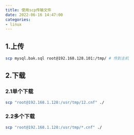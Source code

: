```yaml
---
title: 使用scp传输文件
date: 2022-06-16 14:47:00
categories:
- linux
---
```

## 1.上传
```bash
scp mysql.bak.sql root@192.168.128.101:/tmp/ # 传到主机
```
## 2.下载
### 2.1单个下载
```bash
scp "root@192.168.1.128:/usr/tmp/12.cnf" ./
```
### 2.2多个下载
```bash
scp "root@192.168.1.128:/usr/tmp/*.cnf" ./
```
